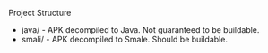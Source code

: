 Project Structure

* java/ - APK decompiled to Java. Not guaranteed to be buildable. 
* smali/ - APK decompiled to Smale. Should be buildable.
